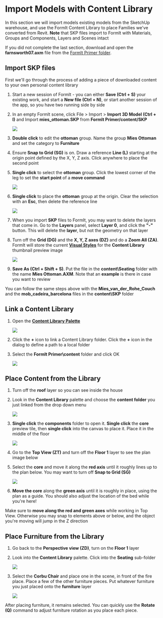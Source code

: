# Import Models with Content Library

In this section we will import models existing models from the SketchUp warehouse, and use the FormIt Content Library to place Families we've converted from Revit. **Note** that SKP files import to FormIt with Materials, Groups and Components, Layers and Scenes intact

If you did not complete the last section, download and open the **farnsworth07.axm** file from the [FormIt Primer folder](../#prerequisites-for-this-turorial).

## Import SKP files

First we'll go through the process of adding a piece of downloaded content to your own personal content library

1. Start a new session of FormIt - you can either **Save \(Ctrl + S\)** your existing work, and start a **New file \(Ctrl + N\)**, or start another session of the app, so you have two running side by side
2. In an empty FormIt scene, click File &gt; Import &gt; **Import 3D Model \(Ctrl + I\)** and Import **mies\_ottoman.SKP** from **FormIt Primer/content/SKP**

   ![](../../.gitbook/assets/6d0397d3-3c97-46cd-90f9-878c34e90195.png)

3. **Double click** to edit the **ottoman** group. Name the group **Mies Ottoman** and set the category to **Furniture**
4. Ensure **Snap to Grid \(SG\)** is on. Draw a reference **Line \(L\)** starting at the origin point defined by the X, Y, Z axis. Click anywhere to place the second point
5. **Single click** to select the **ottoman** group. Click the lowest corner of the leg to set the **start point** of a **move command**

   ![](../../.gitbook/assets/6d0397d3-3c97-46cd-90f9-878c34e90195_2.png)

6. **Single click** to place the **ottoman** group at the origin. Clear the selection with an **Esc**, then delete the reference line

   ![](../../.gitbook/assets/6d0397d3-3c97-46cd-90f9-878c34e90195_3.png)

7. When you import **SKP** files to FormIt, you may want to delete the layers that come in. Go to the **Layers** panel, select **Layer 0**, and click the **"-"** button. This will delete the **layer**, but not the geometry on that layer
8. Turn off the **Grid \(DG\)** and the **X, Y, Z axes \(DZ\)** and do a **Zoom All \(ZA\)**. FormIt will store the current [**Visual Styles**](visual-settings.md) for the **Content Library** thumbnail preview image

   ![](../../.gitbook/assets/6d0397d3-3c97-46cd-90f9-878c34e90195_4.png)

9. **Save As \(Ctrl + Shift + S\)**. Put the file in the **content\Seating** folder with the name **Mies Ottoman.AXM**. Note that an **example** is there in case you want to review

You can follow the same steps above with the **Mies\_van\_der\_Rohe\_Couch** and the **mob\_cadeira\_barcelona** files in the **content\SKP** folder

## Link a Content Library

1. Open the [**Content Library Palette**](../../formit-introduction/tool-bars.md)

   ![](../../.gitbook/assets/contentlibrary.png)

2. Click the **+** icon to link a Content Library folder. Click the **+** icon in the dialog to define a path to a local folder
3. Select the **FormIt Primer\content** folder and click OK

   ![](../../.gitbook/assets/15e16abd-9b7a-4762-9364-0f31e81ded8a.png)

## Place Content from the Library

1. Turn off the **roof** layer so you can see inside the house
2. Look in the **Content Library** palette and choose the **content folder** you just linked from the drop down menu

   ![](../../.gitbook/assets/627dd398-eefa-4407-842f-e42c2e4350f1.png)

3. **Single click** the **components** folder to open it. **Single click** the **core** preview tile, then **single click** into the canvas to place it. Place it in the middle of the floor

   ![](../../.gitbook/assets/upperterracesketch_29.png)

4. Go to the **Top View \(ZT\)** and turn off the **Floor 1** layer to see the plan image below
5. Select the **core** and move it along the **red axis** until it roughly lines up to the plan below. You may want to turn off **Snap to Grid \(SG\)**

   ![](../../.gitbook/assets/upperterracesketch_30.png)

6. **Move the core** along the **green axis** until it is roughly in place, using the plan as a guide. You should also adjust the location of the bed while you're here!

Make sure to **move along the red and green axes** while working in Top View. Otherwise you may snap to elements above or below, and the object you're moving will jump in the Z direction

## Place Furniture from the Library

1. Go back to the **Perspective view \(ZD\)**, turn on the **Floor 1** layer
2. Look into the **Content Library** palette. Click into the **Seating** sub-folder

   ![](../../.gitbook/assets/1f193941-4bf0-4394-8316-e5a103fa8949.png)

3. Select the **Corbu Chair** and place one in the scene, in front of the fire place. Place a few of the other furniture pieces. Put whatever furniture you just placed onto the **furniture** layer

   ![](../../.gitbook/assets/upperterracesketch_31.png)

After placing furniture, it remains selected. You can quickly use the **Rotate \(Q\)** command to adjust furniture rotation as you place each piece.

